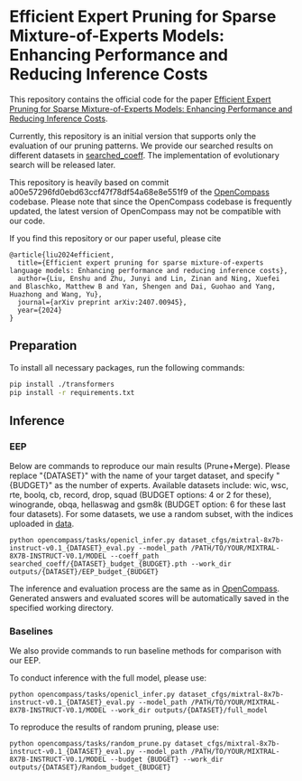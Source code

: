 # Efficient Expert Pruning for Sparse Mixture-of-Experts Models: Enhancing Performance and Reducing Inference Costs

This repository contains the official code for the paper [Efficient Expert Pruning for Sparse Mixture-of-Experts Models: Enhancing Performance and Reducing Inference Costs](http://arxiv.org/abs/2407.00945).

Currently, this repository is an initial version that supports only the evaluation of our pruning patterns. We provide our searched results on different datasets in [searched_coeff](searched_coeff). The implementation of evolutionary search will be released later.

This repository is heavily based on commit a00e57296fd0ebd63ccf47f78df54a68e8e551f9 of the [OpenCompass](https://github.com/open-compass/opencompass/tree/a00e57296fd0ebd63ccf47f78df54a68e8e551f9) codebase. Please note that since the OpenCompass codebase is frequently updated, the latest version of OpenCompass may not be compatible with our code.

If you find this repository or our paper useful, please cite
```
@article{liu2024efficient,
  title={Efficient expert pruning for sparse mixture-of-experts language models: Enhancing performance and reducing inference costs},
  author={Liu, Enshu and Zhu, Junyi and Lin, Zinan and Ning, Xuefei and Blaschko, Matthew B and Yan, Shengen and Dai, Guohao and Yang, Huazhong and Wang, Yu},
  journal={arXiv preprint arXiv:2407.00945},
  year={2024}
}
```

## Preparation

To install all necessary packages, run the following commands:
```sh
pip install ./transformers
pip install -r requirements.txt
```

## Inference

### EEP

Below are commands to reproduce our main results (Prune+Merge). Please replace "{DATASET}" with the name of your target dataset, and specify "{BUDGET}" as the number of experts. Available datasets include: wic, wsc, rte, boolq, cb, record, drop, squad (BUDGET options: 4 or 2 for these), winogrande, obqa, hellaswag and gsm8k (BUDGET option: 6 for these last four datasets). For some datasets, we use a random subset, with the indices uploaded in [data](data).

```
python opencompass/tasks/openicl_infer.py dataset_cfgs/mixtral-8x7b-instruct-v0.1_{DATASET}_eval.py --model_path /PATH/TO/YOUR/MIXTRAL-8X7B-INSTRUCT-V0.1/MODEL --coeff_path searched_coeff/{DATASET}_budget_{BUDGET}.pth --work_dir outputs/{DATASET}/EEP_budget_{BUDGET}
```
The inference and evaluation process are the same as in [OpenCompass](https://github.com/open-compass/opencompass/tree/a00e57296fd0ebd63ccf47f78df54a68e8e551f9). Generated answers and evaluated scores will be automatically saved in the specified working directory.

### Baselines

We also provide commands to run baseline methods for comparison with our EEP.

To conduct inference with the full model, please use: 
```
python opencompass/tasks/openicl_infer.py dataset_cfgs/mixtral-8x7b-instruct-v0.1_{DATASET}_eval.py --model_path /PATH/TO/YOUR/MIXTRAL-8X7B-INSTRUCT-V0.1/MODEL --work_dir outputs/{DATASET}/full_model
```

To reproduce the results of random pruning, please use: 
```
python opencompass/tasks/random_prune.py dataset_cfgs/mixtral-8x7b-instruct-v0.1_{DATASET}_eval.py --model_path /PATH/TO/YOUR/MIXTRAL-8X7B-INSTRUCT-V0.1/MODEL --budget {BUDGET} --work_dir outputs/{DATASET}/Random_budget_{BUDGET}
```